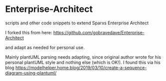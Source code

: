 # Enterprise-Architect
scripts and other code snippets to extend Sparxs Enterprise Architect


I forked this from here: https://github.com/gobravedave/Enterprise-Architect

and adapt as needed for personal use.

Mainly plantUML parsing needs adapting, since original author wrote for his personal plantUML style and nothing else (which is OK!). I found this via his blog https://modelhelper.home.blog/2019/03/10/create-a-sequence-diagram-using-plantuml/

